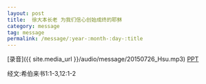 ```yaml
---
layout: post
title:  徐大本长老 为我们信心创始成终的耶稣
category: message
tag: message
permalink: /message/:year-:month-:day-:title
---
```


[录音]({{ site.media_url }}/audio/message/20150726_Hsu.mp3)  [PPT](http://1drv.ms/1KrUOLO) 

经文:希伯来书1:1-3,12:1-2
